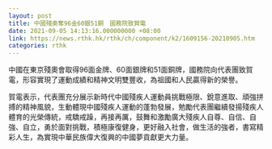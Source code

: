 ```yaml
---
layout: post
title: 中國殘奧奪96金60銀51銅　國務院致賀電
date: 2021-09-05 14:13:16.000000000 +08:00
link: https://news.rthk.hk/rthk/ch/component/k2/1609156-20210905.htm
categories: rthk
---
```


中國在東京殘奧會取得96面金牌、60面銀牌和51面銅牌，國務院向代表團致賀電，形容實現了運動成績和精神文明雙豐收，為祖國和人民贏得新的榮譽。

賀電表示，代表團充分展示新時代中國殘疾人運動員挑戰極限、銳意進取、頑強拼搏的精神風貌，生動體現中國殘疾人運動的蓬勃發展，勉勵代表團繼續發揚殘疾人體育的光榮傳統，戒驕戒躁，再接再厲，鼓舞和激勵廣大殘疾人自尊、自信、自強、自立，勇於面對挑戰，積極康復健身，更好融入社會，做生活的強者，書寫精彩人生，為實現中華民族偉大復興的中國夢貢獻更大力量。
